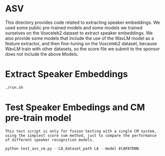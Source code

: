 # ASV
This directory provides code related to extracting speaker embeddings. 
We used some public pre-trained models and some models we trained ourselves on the Voxceleb2 dataset to extract speaker embeddings.
We also provide some models that include the use of the WavLM model as a feature extractor, and then fine-tuning on the Voxceleb2 dataset, because WavLM train with other datasets, so the score file we submit to the sponsor does not include the above Models. 
# Extract Speaker Embeddings
```bash
./run.sh
```
# Test Speaker Embedings and CM pre-train model
`This test script is only for fusion testing with a single CM system, using the simplest score sum method, just to compare the performance of different speaker recognition models.` 

```python
python test_asv_cm.py --LA_dataset_path LA --model ECAPATDNN 
```